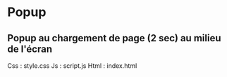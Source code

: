 # Popup
## Popup au chargement de page (2 sec) au milieu de l'écran

Css : style.css
Js : script.js
Html : index.html
